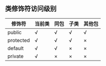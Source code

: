 
## 类修饰符访问级别

修饰符 | 当前类 | 同包 | 子类 | 其他包
----|----|----|----|----
public | √ | √ | √ | √
protected | √ | √ | √ | ×
default | √ | √ | × | ×
private | √ | × | × | ×
